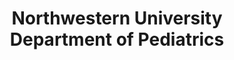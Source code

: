 ---
title: Northwestern University Department of Pediatrics
description: The research arm of Lurie Children’s, Stanley Manne Children's Research Institute helps us provide cutting-edge treatments and discover more effective ways to prevent and diagnose conditions that affect children’s health.
logo: http://www.feinberg.northwestern.edu/communications/images/NM.jpg
url: https://www.luriechildrens.org/en-us/Pages/index.aspx
---